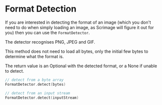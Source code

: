 Format Detection
==========

If you are interested in detecting the format of an image (which you don't need to do when simply loading an image,
 as Scrimage will figure it out for you) then you can use the `FormatDetector`.

The detector recognises PNG, JPEG and GIF.

This method does not need to load all bytes, only the initial few bytes to determine what the format is.

The return value is an Optional<Format> with the detected format, or a None if unable to detect.

```kotlin
// detect from a byte array
FormatDetector.detect(bytes)

// detect from an input stream
FormatDetector.detect(inputStream)
```
